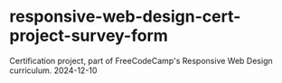 # responsive-web-design-cert-project-survey-form
Certification project, part of FreeCodeCamp's Responsive Web Design curriculum. 2024-12-10
